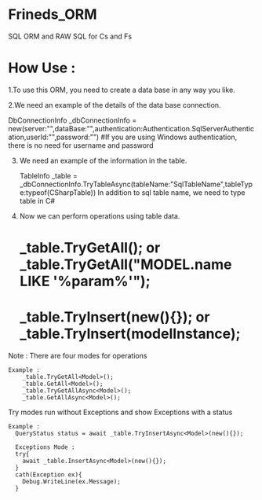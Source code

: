# Frineds_ORM
SQL ORM and RAW SQL for Cs and Fs 

# How Use : 

1.To use this ORM, you need to create a data base in any way you like. 

2.We need an example of the details of the data base connection. 

  
   DbConnectionInfo _dbConnectionInfo = new(server:"",dataBase:"",authentication:Authentication.SqlServerAuthentication,userId:"",password:"")
  #If you are using Windows authentication, there is no need for username and password 
 
3. We need an example of the information in the table. 


     TableInfo _table = _dbConnectionInfo.TryTableAsync(tableName:"SqlTableName",tableType:typeof(CSharpTable))
     In addition to sql table name, we need to type table in C#
     
 4. Now we can perform operations using table data. 
    # _table.TryGetAll<Model>(); or _table.TryGetAll<Model>("MODEL.name LIKE '%param%'");
    # _table.TryInsert<Model>(new(){}); or _table.TryInsert(modelInstance);
  
 Note :
    There are four modes for operations 
  
  
    Example : 
        _table.TryGetAll<Model>();
        _table.GetAll<Model>();
        _table.TryGetAllAsync<Model>();
        _table.GetAllAsync<Model>();
  
   Try modes run without Exceptions and show Exceptions with a status
  
    
    Example : 
      QueryStatus status = await _table.TryInsertAsync<Model>(new(){});
      
      Exceptions Mode :
      try{
        await _table.InsertAsync<Model>(new(){});
      }
      cath(Exception ex){
        Debug.WriteLine(ex.Message);
      }
      
